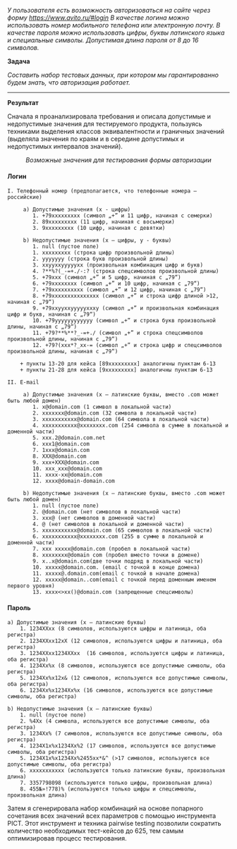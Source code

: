 *У пользователя есть возможность авторизоваться на сайте через форму https://www.avito.ru/#login
В качестве логина можно использовать номер мобильного телефона или электронную почту.
В качестве пароля можно использовать цифры, буквы латинского языка и специальные символы. Допустимая длина пароля от 8 до 16 символов.*

**Задача** 

*Составить набор тестовых данных, при котором мы гарантированно будем знать, что авторизация работает.*
***
**Результат** 

Сначала я проанализировала требования и описала допустимые и недопустимые значения для тестируемого продукта, пользуясь техниками выделения классов эквивалентности и граничных значений (выделяла значения по краям и в середине допустимых и недопустимых интервалов значений).

<p align="center"><i>Возможные значения для тестирования формы авторизации</i><p/>

#### Логин

    I. Телефонный номер (предполагается, что телефонные номера — российские)
   
         a) Допустимые значения (x - цифры)
            1. +79xxxxxxxxx (символ „+” и 11 цифр, начиная с семерки)
            2. 89xxxxxxxxx (11 цифр, начиная с восьмерки)
            3. 9xxxxxxxxx (10 цифр, начиная с девятки)
           
         b) Недопустимые значения (x – цифры, y - буквы)
            1. null (пустое поле)
            1. xxxxxxxxx (строка цифр произвольной длины)
            2. yyyyyyy (строка букв произвольной длины)
            3. xxyyxxyyyyyxx (произвольная комбинация цифр и букв)
            4. ?**%?(_-=+./-:? (строка спецсимволов произвольной длины)
            5. +79xxx (символ „+” и 5 цифр, начиная с „79“)
            6. +79xxxxxxxx (символ „+” и 10 цифр, начиная с „79“)
            7. +79xxxxxxxxxx (символ „+” и 12 цифр, начиная с „79“)
            8. +79xxxxxxxxxxxxxxx (символ „+” и строка цифр длиной >12, начиная с „79“)
            9. +79xxyyxxyyyyyxxxy (символ „+” и произвольная комбинация цифр и букв, начиная с „79“)
            10. +79yyyyyyyyyyyy (символ „+” и строка букв произвольной длины, начиная с „79“)
            11. +79?**%**?_-=+./ (символ „+” и строка спецсимволов произвольной длины, начиная с „79“)
            12. +79?(xxx*?_xx-= (символ „+” и строка цифр и спецсимволов произвольной длины, начиная с „79“)
          
        + пункты 13-20 для кейса [89xxxxxxxxx] аналогичны пунктам 6-13
        + пункты 21-28 для кейса [9xxxxxxxxx] аналогичны пунктам 6-13
        
    II. E-mail
    
         a) Допустимые значения (x – латинские буквы, вместо .com может быть любой домен)
            1. x@domain.com (1 символ в локальной части)
            2. xxxxxxx@domain.com (32 символа в локальной части)
            3. xxxxxxxxxxx@domain.com (64 символа в локальной части)
            4. xxxxxxxxxxx@xxxxxxxx.com (254 символа в сумме в локальной и доменной части)
            5. xxx.2@domain.com.net
            6. xxx1@domain.com
            7. 1xxx@domain.com
            8. XXX@domain.com
            9. xxx+XXX@domain.com
            10. xxx_xxx@domain.com
            11. xxxx-xx@domain.com
            12. xxxx@domain-domain.com
           
         b) Недопустимые значения (x – латинские буквы, вместо .com может быть любой домен)
            1. null (пустое поле)
            2. @domain.com (нет символов в локальной части)
            3. xxx@ (нет символов в доменной части)
            4. @ (нет символов в локальной и доменной части)
            5. xxxxxxxxxxx@domain.com (65 символов в локальной части)
            6. xxxxxxxxxxx@xxxxxxxx.com (255 в сумме в локальной и доменной части)
            7. xxx xxxxx@domain.com (пробел в локальной части)
            8. xxxxxxxx@domain com (пробел вместо точки в домене)
            9. x..x@domain.com(две точки подряд в локальной части)
            10. xxxxx@domain.com. (email с точкой в конце домена)
            11. xxxxx@.domain.com(email с точкой в начале домена)
            12. xxxxx@domain..com(email с точкой перед доменным именем первого уровня)
            13. xxxx<>xx()@domain.com (запрещенные спецсимволы)

#### Пароль 

    a) Допустимые значения (x – латинские буквы)
        1. 1234XXxx (8 символов, используются цифры и латиница, оба регистра)
        2. 1234XXxx12xX (12 символов, используются цифры и латиница, оба регистра)
        3. 1234XXxx1234XXxx  (16 символов, используются цифры и латиница, оба регистра)
        4. 1234Xx%x (8 символов, используются все допустимые символы, оба регистра)
        5. 1234Xx%x12x& (12 символов, используются все допустимые символы, оба регистра)
        6. 1234Xx%x1234Xx%x (16 символов, используются все допустимые символы, оба регистра)

    b) Недопустимые значения (x – латинские буквы)
        1. null (пустое поле)
        2. %4Xx (4 символа, используются все допустимые символы, оба регистра)
        3. 1234Xx% (7 символов, используются все допустимые символы, оба регистра)
        4. 1234X1x%x1234Xx%2 (17 символов, используются все допустимые символы, оба регистра)
        5. 1234X1x%x1234Xx%2455xx*&^ (>17 символов, используются все допустимые символы, оба регистра)
        6. xxxxxxxxxxx (используются только латинские буквы, произвольная длина)
        7. 3357798098 (используются только цифры, произвольная длина)
        8. 455№»!778)% (используются только цифры и спецсимволы, произвольная длина)


Затем я сгенерировала набор комбинаций на основе попарного сочетания всех значений всех параметров с помощью инструмента PICT. Этот инструмент и техника pairwise testing позволили сократить количество необходимых тест-кейсов до 625, тем самым оптимизировав процесс тестирования.
